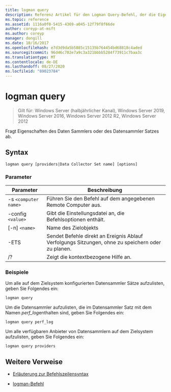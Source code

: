 ```yaml
---
title: logman query
description: Referenz Artikel für den Logman Query-Befehl, der die Eigenschaften des Daten Sammlers oder des Datensammler Satzes abfragt.
ms.topic: reference
ms.assetid: 1116a0f0-5415-4369-a045-12f79f8f66de
author: coreyp-at-msft
ms.author: coreyp
manager: dongill
ms.date: 10/16/2017
ms.openlocfilehash: e7d3d9da5b5885c15135b764454bd68818c4aded
ms.sourcegitcommit: 96d46c702e7a9c3a321bbbb5284f73911c7baa3c
ms.translationtype: MT
ms.contentlocale: de-DE
ms.lasthandoff: 08/27/2020
ms.locfileid: "89023784"
---
```

# <a name="logman-query"></a>logman query

> Gilt für: Windows Server (halbjährlicher Kanal), Windows Server 2019, Windows Server 2016, Windows Server 2012 R2, Windows Server 2012

Fragt Eigenschaften des Daten Sammlers oder des Datensammler Satzes ab.

## <a name="syntax"></a>Syntax

```
logman query [providers|Data Collector Set name] [options]
```

### <a name="parameters"></a>Parameter

| Parameter | Beschreibung |
| --------- | ----------- |
| -s `<computer name>` | Führen Sie den Befehl auf dem angegebenen Remote Computer aus. |
| -config `<value>` | Gibt die Einstellungsdatei an, die Befehlsoptionen enthält. |
| [-n] `<name>` | Name des Zielobjekts |
| -ETS | Sendet Befehle direkt an Ereignis Ablauf Verfolgungs Sitzungen, ohne zu speichern oder zu planen. |
| /? | Zeigt die kontextbezogene Hilfe an. |

### <a name="examples"></a>Beispiele

Um alle auf dem Zielsystem konfigurierten Datensammler Sätze aufzulisten, geben Sie Folgendes ein:

```
logman query
```

Um die Datensammler aufzulisten, die im Datensammler Satz mit dem Namen *perf_log*enthalten sind, geben Sie Folgendes ein:

```
logman query perf_log
```

Um alle verfügbaren Anbieter von Datensammlern auf dem Zielsystem aufzulisten, geben Sie Folgendes ein:

```
logman query providers
```

## <a name="additional-references"></a>Weitere Verweise

- [Erläuterung zur Befehlszeilensyntax](command-line-syntax-key.md)

- [logman-Befehl](logman.md)
